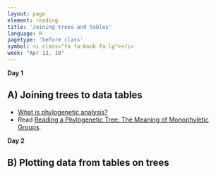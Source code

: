 ```yaml
---
layout: page
element: reading
title: 'Joining trees and tables'
language: R
pagetype: 'before class'
symbol: <i class="fa fa-book fa-lg"></i>
week: "Apr 13, 18"
---
```


**Day 1**

## A) Joining trees to data tables

- [What is phylogenetic analysis?](https://www.news-medical.net/health/What-is-Phylogenetic-Analysis.aspx)
- Read [Reading a Phylogenetic Tree: The Meaning of Monophyletic Groups](https://www.nature.com/scitable/topicpage/reading-a-phylogenetic-tree-the-meaning-of-41956/#:~:text=Phylogenies%20are%20useful%20for%20organizing,events%20that%20occurred%20during%20evolution).

**Day 2**

## B) Plotting data from tables on trees


<!-- ## Day 4: Phylogenetic correlation

- [How to measure and test phylogenetic signal](https://besjournals.onlinelibrary.wiley.com/doi/pdf/10.1111/j.2041-210X.2012.00196.x) -->
